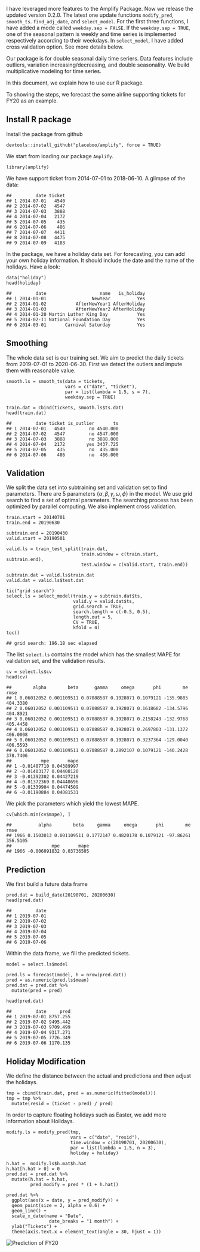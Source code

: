 I have leveraged more features to the Amplify Package. Now we release
the updated version 0.2.0. The latest one update functions
`modify_pred`, `smooth_ts`. `find_adj_date`, and `select_model`. For the
first three functions, I have added a mode called `weekday.sep = FALSE`.
If the `weekday.sep = TRUE`, one of the seasonal pattern is weekly and
time series is implemented respectively according to their weekdays. In
`select_model`, I have added cross validation option. See more details
below.

Our package is for double seasonal daily time seriers. Data features
include outliers, variation increasing/decreasing, and double
seasonality. We build multiplicative modeling for time series.

In this document, we explain how to use our R package.

To showing the steps, we forecast the some airline supporting tickets
for FY20 as an example.

Install R package
-----------------

Install the package from github

    devtools::install_github("placeboo/amplify", force = TRUE)

We start from loading our package `Amplify`.

    library(amplify)

We have support ticket from 2014-07-01 to 2018-06-10. A glimpse of the
data:

    ##         date ticket
    ## 1 2014-07-01   4540
    ## 2 2014-07-02   4547
    ## 3 2014-07-03   3888
    ## 4 2014-07-04   2172
    ## 5 2014-07-05    435
    ## 6 2014-07-06    486
    ## 7 2014-07-07   4411
    ## 8 2014-07-08   4475
    ## 9 2014-07-09   4183

In the package, we have a holiday data set. For forecasting, you can add
your own holiday information. It should include the date and the name of
the holidays. Have a look:

    data("holiday")
    head(holiday)

    ##         date                    name   is_holiday
    ## 1 2014-01-01                 NewYear          Yes
    ## 2 2014-01-02           AfterNewYear1 AfterHoliday
    ## 3 2014-01-03           AfterNewYear2 AfterHoliday
    ## 4 2014-01-20 Martin Luther King Day           Yes
    ## 5 2014-02-11 National Foundation Day          Yes
    ## 6 2014-03-01       Carnival Saturday          Yes

Smoothing
---------

The whole data set is our training set. We aim to predict the daily
tickets from 2019-07-01 to 2020-06-30. First we detect the outiers and
impute them with reasonable value.

    smooth.ls = smooth_ts(data = tickets,
                          vars = c("date", "ticket"),
                          par = list(lambda = 1.5, s = 7),
                          weekday.sep = TRUE)

    train.dat = cbind(tickets, smooth.ls$ts.dat)
    head(train.dat) 

    ##         date ticket is_outlier       ts
    ## 1 2014-07-01   4540         no 4540.000
    ## 2 2014-07-02   4547         no 4547.000
    ## 3 2014-07-03   3888         no 3888.000
    ## 4 2014-07-04   2172        yes 3437.725
    ## 5 2014-07-05    435         no  435.000
    ## 6 2014-07-06    486         no  486.000

Validation
----------

We split the data set into subtraining set and validation set to find
parameters. There are 5 parameters {*α*, *β*, *γ*, *ω*, *ϕ*} in the
model. We use grid search to find a set of optimal parameters. The
searching process has been optimized by parallel computing. We also
implement cross validation.

    train.start = 20140701
    train.end = 20190630

    subtrain.end = 20190430
    valid.start = 20190501

    valid.ls = train_test_split(train.dat,
                                train.window = c(train.start, subtrain.end),
                                test.window = c(valid.start, train.end))

    subtrain.dat = valid.ls$train.dat
    valid.dat = valid.ls$test.dat

    tic("grid search")
    select.ls = select_model(train.y = subtrain.dat$ts,
                             valid.y = valid.dat$ts,
                             grid.search = TRUE,
                             search.length = c(-0.5, 0.5), 
                             length.out = 5,
                             CV = TRUE,
                             kfold = 4)
    toc()

    ## grid search: 196.18 sec elapsed

The list `select.ls` contains the model which has the smallest MAPE for
validation set, and the validation results.

    cv = select.ls$cv
    head(cv) 

    ##        alpha        beta      gamma     omega       phi        me     rmse
    ## 1 0.06012052 0.001109511 0.07088587 0.1928071 0.1079121 -135.9885 404.3380
    ## 2 0.06012052 0.001109511 0.07088587 0.1928071 0.1618682 -134.5796 404.8921
    ## 3 0.06012052 0.001109511 0.07088587 0.1928071 0.2158243 -132.9768 405.4458
    ## 4 0.06012052 0.001109511 0.07088587 0.1928071 0.2697803 -131.1372 406.0008
    ## 5 0.06012052 0.001109511 0.07088587 0.1928071 0.3237364 -129.0040 406.5593
    ## 6 0.06012052 0.001109511 0.07088587 0.2892107 0.1079121 -140.2428 378.7406
    ##           mpe       mape
    ## 1 -0.01407710 0.04389997
    ## 2 -0.01403177 0.04408120
    ## 3 -0.01392302 0.04427219
    ## 4 -0.01372369 0.04448696
    ## 5 -0.01339904 0.04474509
    ## 6 -0.01190884 0.04081531

We pick the parameters which yield the lowest MAPE.

    cv[which.min(cv$mape), ]

    ##          alpha        beta     gamma     omega       phi        me     rmse
    ## 1966 0.1503013 0.001109511 0.1772147 0.4820178 0.1079121 -97.86261 356.5105
    ##               mpe       mape
    ## 1966 -0.006091832 0.03736505

Prediction
----------

We first build a future data frame

    pred.dat = build_date(20190701, 20200630)
    head(pred.dat) 

    ##         date
    ## 1 2019-07-01
    ## 2 2019-07-02
    ## 3 2019-07-03
    ## 4 2019-07-04
    ## 5 2019-07-05
    ## 6 2019-07-06

Within the data frame, we fill the predicted tickets.

    model = select.ls$model

    pred.ls = forecast(model, h = nrow(pred.dat))
    pred = as.numeric(pred.ls$mean)
    pred.dat = pred.dat %>%
      mutate(pred = pred)

    head(pred.dat) 

    ##         date     pred
    ## 1 2019-07-01 8757.255
    ## 2 2019-07-02 9495.442
    ## 3 2019-07-03 9709.499
    ## 4 2019-07-04 9317.271
    ## 5 2019-07-05 7726.349
    ## 6 2019-07-06 1170.135

Holiday Modification
--------------------

We define the distance between the actual and predictiona and then
adjust the holidays.

    tmp = cbind(train.dat, pred = as.numeric(fitted(model)))
    tmp = tmp %>%
      mutate(resid = (ticket - pred) / pred)

In order to capture floating holidays such as Easter, we add more
information about Holidays.

    modify.ls = modify_pred(tmp,
                            vars = c("date", "resid"),
                            time.window = c(20190701, 20200630),
                            par = list(lambda = 1.5, n = 3), 
                            holiday = holiday)

    h.hat =  modify.ls$h.mat$h.hat
    h.hat[h.hat > 0] = 0
    pred.dat = pred.dat %>%
      mutate(h.hat = h.hat,
             pred_modify = pred * (1 + h.hat))

    pred.dat %>%
      ggplot(aes(x = date, y = pred_modify)) +
      geom_point(size = 2, alpha = 0.6) + 
      geom_line() +
      scale_x_date(name = "Date",
                    date_breaks = "1 month") + 
      ylab("Tickets") + 
      theme(axis.text.x = element_text(angle = 30, hjust = 1))

![Prediction of FY20](README_files/figure-markdown_strict/plot-1.png)
